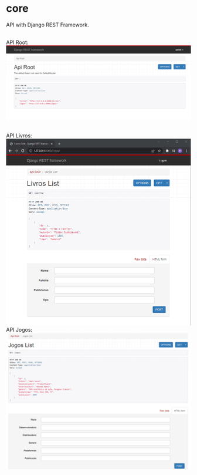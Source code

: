 # core

API with Django REST Framework.
<p>
</p>
<br>
API Root:
<br>
<img src=https://github.com/maiconwa/core/blob/main/core/images/Root1.png>
<p>
</p>
<br>
API Livros:
<br>
<img src=https://github.com/maiconwa/core/blob/main/core/images/Livros.png>
<br>
API Jogos:
<br>
<img src=https://github.com/maiconwa/core/blob/main/core/images/Jogos.png>
<br>
